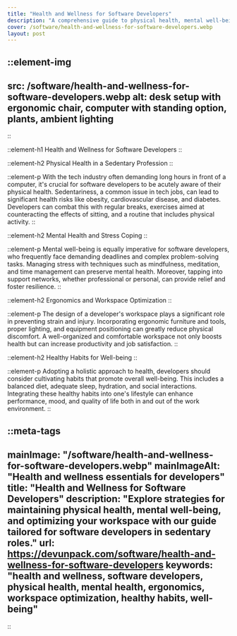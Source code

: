 ```yaml
---
title: "Health and Wellness for Software Developers"
description: "A comprehensive guide to physical health, mental well-being, workspace ergonomics, and healthy habits for developers in a sedentary profession."
cover: /software/health-and-wellness-for-software-developers.webp
layout: post
---
```


::element-img
---
src: /software/health-and-wellness-for-software-developers.webp
alt: desk setup with ergonomic chair, computer with standing option, plants, ambient lighting
---
::

::element-h1
Health and Wellness for Software Developers
::

::element-h2
Physical Health in a Sedentary Profession
::

::element-p
With the tech industry often demanding long hours in front of a computer, it's crucial for software developers to be acutely aware of their physical health. Sedentariness, a common issue in tech jobs, can lead to significant health risks like obesity, cardiovascular disease, and diabetes. Developers can combat this with regular breaks, exercises aimed at counteracting the effects of sitting, and a routine that includes physical activity.
::

::element-h2
Mental Health and Stress Coping
::

::element-p
Mental well-being is equally imperative for software developers, who frequently face demanding deadlines and complex problem-solving tasks. Managing stress with techniques such as mindfulness, meditation, and time management can preserve mental health. Moreover, tapping into support networks, whether professional or personal, can provide relief and foster resilience.
::

::element-h2
Ergonomics and Workspace Optimization
::

::element-p
The design of a developer's workspace plays a significant role in preventing strain and injury. Incorporating ergonomic furniture and tools, proper lighting, and equipment positioning can greatly reduce physical discomfort. A well-organized and comfortable workspace not only boosts health but can increase productivity and job satisfaction.
::

::element-h2
Healthy Habits for Well-being
::

::element-p
Adopting a holistic approach to health, developers should consider cultivating habits that promote overall well-being. This includes a balanced diet, adequate sleep, hydration, and social interactions. Integrating these healthy habits into one's lifestyle can enhance performance, mood, and quality of life both in and out of the work environment.
::

::meta-tags
---
mainImage: "/software/health-and-wellness-for-software-developers.webp"
mainImageAlt: "Health and wellness essentials for developers"
title: "Health and Wellness for Software Developers"
description: "Explore strategies for maintaining physical health, mental well-being, and optimizing your workspace with our guide tailored for software developers in sedentary roles."
url: https://devunpack.com/software/health-and-wellness-for-software-developers
keywords: "health and wellness, software developers, physical health, mental health, ergonomics, workspace optimization, healthy habits, well-being"
---
::